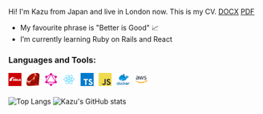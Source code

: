 Hi! I'm Kazu from Japan and live in London now. This is my CV. [DOCX](https://github.com/Kazuho-Shibuya/Kazuho-Shibuya/files/12806874/Kazuho-Shibuya-CV.docx) [PDF](https://github.com/Kazuho-Shibuya/Kazuho-Shibuya/files/12806966/Kazuho-Shibuya-CV-Github.pdf)

- My favourite phrase is "Better is Good" 📈
- I’m currently learning Ruby on Rails and React

### Languages and Tools:
<img align="left" alt="Ruby on Rails" width="26px" src="https://raw.githubusercontent.com/github/explore/80688e429a7d4ef2fca1e82350fe8e3517d3494d/topics/rails/rails.png" style="padding-right:10px;" />
<img align="left" alt="Ruby" width="26px" src="https://raw.githubusercontent.com/github/explore/80688e429a7d4ef2fca1e82350fe8e3517d3494d/topics/ruby/ruby.png" style="padding-right:10px;" />
<img align="left" alt="GraphQL" width="26px" src="https://raw.githubusercontent.com/github/explore/80688e429a7d4ef2fca1e82350fe8e3517d3494d/topics/graphql/graphql.png" style="padding-right:10px;" />
<img align="left" alt="React" width="26px" src="https://raw.githubusercontent.com/github/explore/80688e429a7d4ef2fca1e82350fe8e3517d3494d/topics/react/react.png" style="padding-right:10px;" />
<img align="left" alt="TypeScript" width="26px" src="https://raw.githubusercontent.com/github/explore/80688e429a7d4ef2fca1e82350fe8e3517d3494d/topics/typescript/typescript.png" style="padding-right:10px;" />
<img align="left" alt="JavaScript" width="26px" src="https://raw.githubusercontent.com/github/explore/80688e429a7d4ef2fca1e82350fe8e3517d3494d/topics/javascript/javascript.png" style="padding-right:10px;" />
<img align="left" alt="docker" width="26px" src="https://raw.githubusercontent.com/github/explore/80688e429a7d4ef2fca1e82350fe8e3517d3494d/topics/docker/docker.png" style="padding-right:10px;" />
<img align="left" alt="Amazon Web Service" width="26px" src="https://raw.githubusercontent.com/github/explore/80688e429a7d4ef2fca1e82350fe8e3517d3494d/topics/aws/aws.png" style="padding-right:10px;" />

<br />
<br />

![Top Langs](https://github-readme-stats-zeta-amber.vercel.app/api/top-langs/?username=Kazuho-Shibuya&hide=html&theme=tokyonight)
![Kazu's GitHub stats](https://github-readme-stats-zeta-amber.vercel.app/api?username=Kazuho-Shibuya&show_icons=true&count_private=true&line_height=40&theme=tokyonight)
